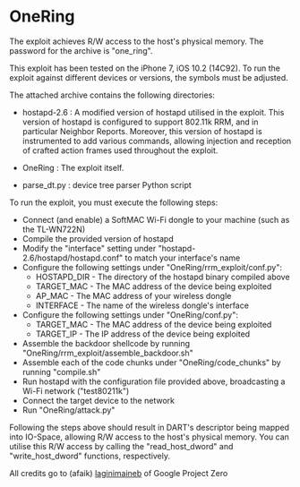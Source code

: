 # OneRing
The exploit achieves R/W access to the host's physical memory. The password for the archive is "one_ring".

This exploit has been tested on the iPhone 7, iOS 10.2 (14C92). To run the exploit against different devices or versions, the symbols must be adjusted.

The attached archive contains the following directories: <br>
  - hostapd-2.6 : A modified version of hostapd utilised in the exploit. This version of hostapd is configured to
                 support 802.11k RRM, and in particular Neighbor Reports. Moreover, this version of hostapd is
                 instrumented to add various commands, allowing injection and reception of crafted action frames
                 used throughout the exploit.
  - OneRing :     The exploit itself.

  - parse_dt.py : device tree parser Python script
  
To run the exploit, you must execute the following steps:
  - Connect (and enable) a SoftMAC Wi-Fi dongle to your machine (such as the TL-WN722N)
  - Compile the provided version of hostapd
  - Modify the "interface" setting under "hostapd-2.6/hostapd/hostapd.conf" to match your interface's name
  - Configure the following settings under "OneRing/rrm_exploit/conf.py":
    - HOSTAPD_DIR - The directory of the hostapd binary compiled above
    - TARGET_MAC  - The MAC address of the device being exploited
    - AP_MAC      - The MAC address of your wireless dongle
    - INTERFACE   - The name of the wireless dongle's interface
  - Configure the following settings under "OneRing/conf.py":
    - TARGET_MAC  - The MAC address of the device being exploited
    - TARGET_IP   - The IP address of the device being exploited
  - Assemble the backdoor shellcode by running "OneRing/rrm_exploit/assemble_backdoor.sh"
  - Assemble each of the code chunks under "OneRing/code_chunks" by running "compile.sh"
  - Run hostapd with the configuration file provided above, broadcasting a Wi-Fi network ("test80211k")
  - Connect the target device to the network
  - Run "OneRing/attack.py"

Following the steps above should result in DART's descriptor being mapped into IO-Space, allowing R/W access to the host's physical memory. You can utilise this R/W access by calling the "read_host_dword" and "write_host_dword" functions, respectively.

All credits go to (afaik) [laginimaineb](https://twitter.com/laginimaineb) of Google Project Zero
